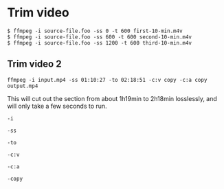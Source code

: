 # Trim video

	$ ffmpeg -i source-file.foo -ss 0 -t 600 first-10-min.m4v
	$ ffmpeg -i source-file.foo -ss 600 -t 600 second-10-min.m4v
	$ ffmpeg -i source-file.foo -ss 1200 -t 600 third-10-min.m4v


## Trim video 2

	ffmpeg -i input.mp4 -ss 01:10:27 -to 02:18:51 -c:v copy -c:a copy output.mp4

This will cut out the section from about 1h19min to 2h18min losslessly, and will only take a few seconds to run.

`-i`

`-ss`

`-to`

`-c:v`

`-c:a`

`-copy`
